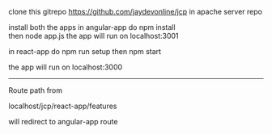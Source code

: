 clone this gitrepo 
https://github.com/jaydevonline/jcp 
in apache server repo

install both the apps
in angular-app do 
	npm install  
then 
	node app.js
the app will run on localhost:3001


in react-app do
	npm run setup
then 
	npm start

the app will run on localhost:3000

-----------------------------------



Route path from 

localhost/jcp/react-app/features

will redirect to angular-app route